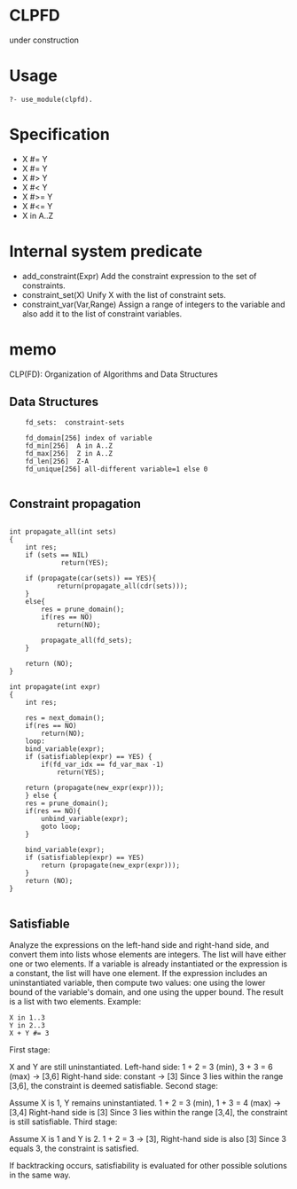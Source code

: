 # CLPFD
under construction

# Usage

```
?- use_module(clpfd).
```

# Specification

- X #= Y
- X #\= Y
- X #> Y
- X #< Y
- X #>= Y
- X #<= Y
- X in A..Z

# Internal system predicate
- add_constraint(Expr)  Add the constraint expression to the set of constraints.
- constraint_set(X) Unify X with the list of constraint sets.
- constraint_var(Var,Range) Assign a range of integers to the variable and also add it to the list of constraint variables.

# memo
CLP(FD): Organization of Algorithms and Data Structures

## Data Structures

```
    fd_sets:  constraint-sets

    fd_domain[256] index of variable 
    fd_min[256]  A in A..Z  
    fd_max[256]  Z in A..Z
    fd_len[256]  Z-A
    fd_unique[256] all-different variable=1 else 0
    
```

## Constraint propagation

```

int propagate_all(int sets)
{
    int res;
    if (sets == NIL)
             return(YES);

	if (propagate(car(sets)) == YES){
	        return(propagate_all(cdr(sets)));
    }
	else{
        res = prune_domain();
        if(res == NO)
            return(NO);

        propagate_all(fd_sets);
    }

    return (NO);
}

int propagate(int expr)
{
    int res;

    res = next_domain();
    if(res == NO)
        return(NO);
    loop:
    bind_variable(expr);
    if (satisfiablep(expr) == YES) {
        if(fd_var_idx == fd_var_max -1)
            return(YES);
    
	return (propagate(new_expr(expr)));
    } else {
	res = prune_domain();
    if(res == NO){
        unbind_variable(expr);
        goto loop;
    }
    
    bind_variable(expr);
	if (satisfiablep(expr) == YES)
	    return (propagate(new_expr(expr)));
    }
    return (NO);
}


```

## Satisfiable
Analyze the expressions on the left-hand side and right-hand side, and convert them into lists whose elements are integers. The list will have either one or two elements.
If a variable is already instantiated or the expression is a constant, the list will have one element.
If the expression includes an uninstantiated variable, then compute two values: one using the lower bound of the variable's domain, and one using the upper bound. The result is a list with two elements.
Example:
```
X in 1..3  
Y in 2..3  
X + Y #= 3  
```
First stage:

X and Y are still uninstantiated.
Left-hand side: 1 + 2 = 3 (min), 3 + 3 = 6 (max) → [3,6]
Right-hand side: constant → [3]
Since 3 lies within the range [3,6], the constraint is deemed satisfiable.
Second stage:

Assume X is 1, Y remains uninstantiated.
1 + 2 = 3 (min), 1 + 3 = 4 (max) → [3,4]
Right-hand side is [3]
Since 3 lies within the range [3,4], the constraint is still satisfiable.
Third stage:

Assume X is 1 and Y is 2.
1 + 2 = 3 → [3], Right-hand side is also [3]
Since 3 equals 3, the constraint is satisfied.

If backtracking occurs, satisfiability is evaluated for other possible solutions in the same way.